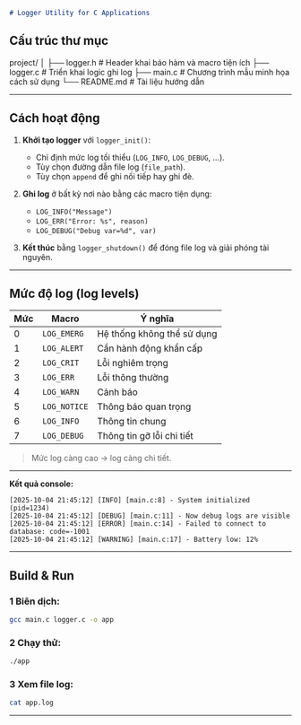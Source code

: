 ```markdown
# Logger Utility for C Applications

```
## Cấu trúc thư mục

project/
│
├── logger.h           # Header khai báo hàm và macro tiện ích
├── logger.c           # Triển khai logic ghi log
├── main.c             # Chương trình mẫu minh họa cách sử dụng
└── README.md          # Tài liệu hướng dẫn

---

## Cách hoạt động
1. **Khởi tạo logger** với `logger_init()`:
   - Chỉ định mức log tối thiểu (`LOG_INFO`, `LOG_DEBUG`, …).  
   - Tùy chọn đường dẫn file log (`file_path`).  
   - Tùy chọn `append` để ghi nối tiếp hay ghi đè.

2. **Ghi log** ở bất kỳ nơi nào bằng các macro tiện dụng:
   - `LOG_INFO("Message")`
   - `LOG_ERR("Error: %s", reason)`
   - `LOG_DEBUG("Debug var=%d", var)`

3. **Kết thúc** bằng `logger_shutdown()` để đóng file log và giải phóng tài nguyên.

---

## Mức độ log (log levels)

| Mức | Macro | Ý nghĩa |
|------|--------|----------|
| 0 | `LOG_EMERG` | Hệ thống không thể sử dụng |
| 1 | `LOG_ALERT` | Cần hành động khẩn cấp |
| 2 | `LOG_CRIT` | Lỗi nghiêm trọng |
| 3 | `LOG_ERR` | Lỗi thông thường |
| 4 | `LOG_WARN` | Cảnh báo |
| 5 | `LOG_NOTICE` | Thông báo quan trọng |
| 6 | `LOG_INFO` | Thông tin chung |
| 7 | `LOG_DEBUG` | Thông tin gỡ lỗi chi tiết |

> Mức log càng cao → log càng chi tiết.

---

**Kết quả console:**

```
[2025-10-04 21:45:12] [INFO] [main.c:8] - System initialized (pid=1234)
[2025-10-04 21:45:12] [DEBUG] [main.c:11] - Now debug logs are visible
[2025-10-04 21:45:12] [ERROR] [main.c:14] - Failed to connect to database: code=-1001
[2025-10-04 21:45:12] [WARNING] [main.c:17] - Battery low: 12%
```

---

## Build & Run

### 1 Biên dịch:

```bash
gcc main.c logger.c -o app
```

### 2 Chạy thử:

```bash
./app
```

### 3 Xem file log:

```bash
cat app.log
```
---

